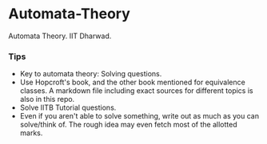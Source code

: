 # Automata-Theory
Automata Theory. IIT Dharwad.

### Tips
- Key to automata theory: Solving questions.
- Use Hopcroft's book, and the other book mentioned for equivalence classes. A markdown file including exact sources for different topics is also in this repo.
- Solve IITB Tutorial questions.
- Even if you aren't able to solve something, write out as much as you can solve/think of. The rough idea may even fetch most of the allotted marks.
